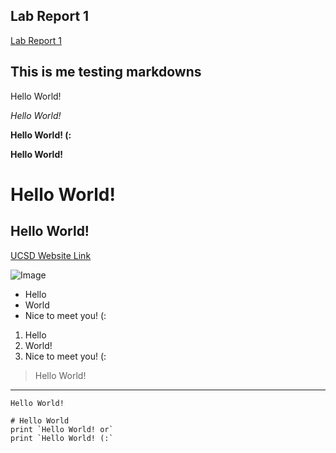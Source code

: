 ## Lab Report 1
[Lab Report 1](https://jessicafxng.github.io/cse15l-lab-reports/lab-1-report.html)

## This is me testing markdowns

Hello World!

*Hello World!*

**Hello World! (:**

**Hello World!**

# Hello World!
## Hello World!

[UCSD Website Link](https://ucsd.edu/)

![Image](https://soranews24.com/wp-content/uploads/sites/3/2021/09/Cute-Cat-Japan-coronavirus-vaccine-side-effect-pfizer-moderns-reaction-photo-top.jpg)

* Hello
* World
* Nice to meet you! (:

1. Hello
2. World!
3. Nice to meet you! (:

> Hello World!

---

`Hello World!`

```
# Hello World
print `Hello World! or` 
print `Hello World! (:`
```
